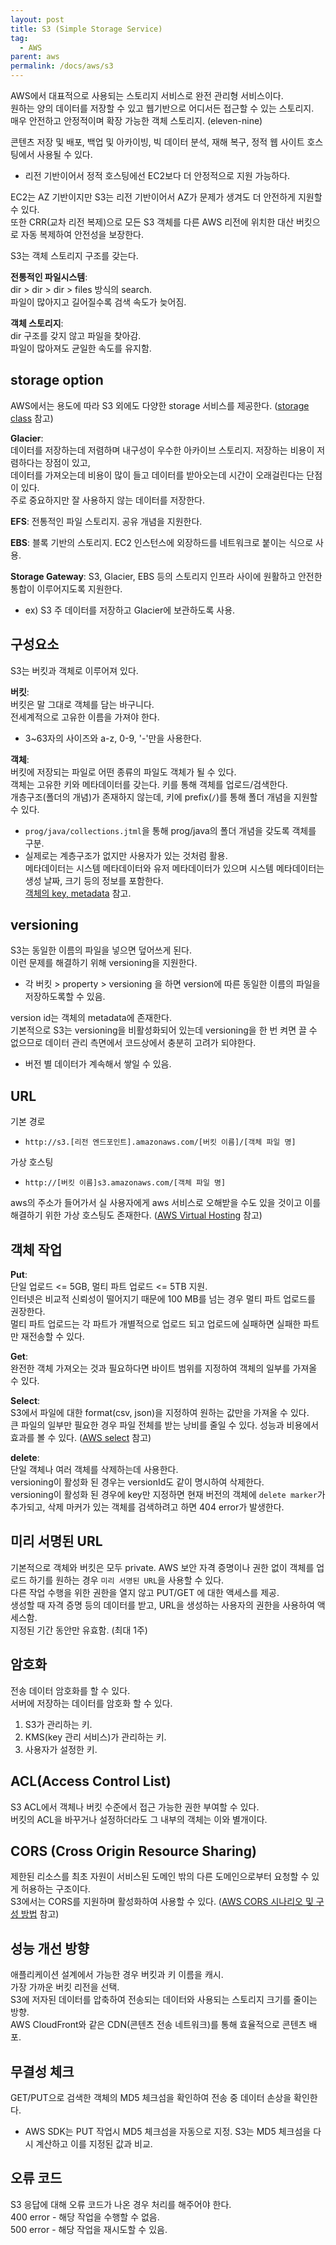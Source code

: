 ```yaml
---
layout: post
title: S3 (Simple Storage Service)
tag:
  - AWS
parent: aws
permalink: /docs/aws/s3
---
```


AWS에서 대표적으로 사용되는 스토리지 서비스로 완전 관리형 서비스이다.  
원하는 양의 데이터를 저장할 수 있고 웹기반으로 어디서든 접근할 수 있는 스토리지.  
매우 안전하고 안정적이며 확장 가능한 객체 스토리지. (eleven-nine)  

콘텐츠 저장 및 배포, 백업 및 아카이빙, 빅 데이터 분석, 재해 복구, 정적 웹 사이트 호스팅에서 사용될 수 있다.
- 리전 기반이어서 정적 호스팅에선 EC2보다 더 안정적으로 지원 가능하다.

EC2는 AZ 기반이지만 S3는 리전 기반이어서 AZ가 문제가 생겨도 더 안전하게 지원할 수 있다.  
또한 CRR(교차 리전 복제)으로 모든 S3 객체를 다른 AWS 리전에 위치한 대산 버킷으로 자동 복제하여 안전성을 보장한다.  

S3는 객체 스토리지 구조를 갖는다.  

**전통적인 파일시스템**:  
dir > dir > dir > files  방식의 search.  
파일이 많아지고 길어질수록 검색 속도가 늦어짐.  

**객체 스토리지**:  
dir 구조를 갖지 않고 파일을 찾아감.  
파일이 많아져도 균일한 속도를 유지함.

## storage option
AWS에서는 용도에 따라 S3 외에도 다양한 storage 서비스를 제공한다. ([storage class](https://aws.amazon.com/ko/s3/storage-classes/) 참고)  

**Glacier**:  
데이터를 저장하는데 저렴하며 내구성이 우수한 아카이브 스토리지.
저장하는 비용이 저렴하다는 장점이 있고,  
데이터를 가져오는데 비용이 많이 들고 데이터를 받아오는데 시간이 오래걸린다는 단점이 있다.  
주로 중요하지만 잘 사용하지 않는 데이터를 저장한다.

**EFS**: 전통적인 파일 스토리지. 공유 개념을 지원한다.  

**EBS**: 블록 기반의 스토리지. EC2 인스턴스에 외장하드를 네트워크로 붙이는 식으로 사용.

**Storage Gateway**: S3, Glacier, EBS 등의 스토리지 인프라 사이에 원활하고 안전한 통합이 이루어지도록 지원한다.
- ex) S3 주 데이터를 저장하고 Glacier에 보관하도록 사용.

## 구성요소
S3는 버킷과 객체로 이루어져 있다.  

**버킷**:    
버킷은 말 그대로 객체를 담는 바구니다.  
전세계적으로 고유한 이름을 가져야 한다.
- 3~63자의 사이즈와 a-z, 0-9, '-'만을 사용한다.  

**객체**:  
버킷에 저장되는 파일로 어떤 종류의 파일도 객체가 될 수 있다.  
객체는 고유한 키와 메타데이터를 갖는다.
키를 통해 객체를 업로드/검색한다.  
개층구조(폴더의 개념)가 존재하지 않는데, 키에 prefix(`/`)를 통해 폴더 개념을 지원할 수 있다.  
- `prog/java/collections.jtml`을 통해 prog/java의 폴더 개념을 갖도록 객체를 구분.  
- 실제로는 계층구조가 없지만 사용자가 있는 것처럼 활용.  
메타데이터는 시스템 메타데이터와 유저 메타데이터가 있으며 시스템 메타데이터는 생성 날짜, 크기 등의 정보를 포함한다.  
[객체의 key, metadata](https://docs.aws.amazon.com/AmazonS3/latest/dev/UsingMetadata.html) 참고.

## versioning
S3는 동일한 이름의 파일을 넣으면 덮어쓰게 된다.  
이런 문제를 해결하기 위해 versioning을 지원한다.
- 각 버킷 > property > versioning 을 하면 version에 따른 동일한 이름의 파일을 저장하도록할 수 있음.  

version id는 객체의 metadata에 존재한다.  
기본적으로 S3는 versioning을 비활성화되어 있는데 versioning을 한 번 켜면 끌 수 없으므로 데이터 관리 측면에서 코드상에서 충분히 고려가 되야한다.
- 버전 별 데이터가 계속해서 쌓일 수 있음.

## URL
기본 경로
- `http://s3.[리전 엔드포인트].amazonaws.com/[버킷 이름]/[객체 파일 명]`  

가상 호스팅 
- `http://[버킷 이름]s3.amazonaws.com/[객체 파일 명]`  

aws의 주소가 들어가서 실 사용자에게 aws 서비스로 오해받을 수도 있을 것이고 이를 해결하기 위한 가상 호스팅도 존재한다. ([AWS Virtual Hosting](https://docs.aws.amazon.com/AmazonS3/latest/dev/VirtualHosting.html) 참고)

## 객체 작업

**Put**:  
단일 업로드 <= 5GB, 멀티 파트 업로드 <= 5TB 지원.  
인터넷은 비교적 신뢰성이 떨어지기 때문에 100 MB를 넘는 경우 멀티 파트 업로드를 권장한다.  
멀티 파트 업로드는 각 파트가 개별적으로 업로드 되고 업로드에 실패하면 실패한 파트만 재전송할 수 있다.

**Get**:  
완전한 객체 가져오는 것과 필요하다면 바이트 범위를 지정하여 객체의 일부를 가져올 수 있다.

**Select**:  
S3에서 파일에 대한 format(csv, json)을 지정하여 원하는 값만을 가져올 수 있다.  
큰 파일의 일부만 필요한 경우 파일 전체를 받는 낭비를 줄일 수 있다. 성능과 비용에서 효과를 볼 수 있다. ([AWS select](https://aws.amazon.com/blogs/aws/s3-glacier-select/) 참고)

**delete**:  
단일 객체나 여러 객체를 삭제하는데 사용한다.  
versioning이 활성화 된 경우는 versionId도 같이 명시하여 삭제한다.  
versioning이 활성화 된 경우에 key만 지정하면 현재 버전의 객체에 `delete marker`가 추가되고, 삭제 마커가 있는 객체를 검색하려고 하면 404 error가 발생한다.

## 미리 서명된 URL
기본적으로 객체와 버킷은 모두 private. AWS 보안 자격 증명이나 권한 없이 객체를 업로드 하기를 원하는 경우 `미리 서명된 URL`을 사용할 수 있다.  
다른 작업 수행을 위한 권한을 열지 않고 PUT/GET 에 대한 액세스를 제공.  
생성할 때 자격 증명 등의 데이터를 받고, URL을 생성하는 사용자의 권한을 사용하여 액세스함.  
지정된 기간 동안만 유효함. (최대 1주)  

## 암호화
전송 데이터 암호화를 할 수 있다.  
서버에 저장하는 데이터를 암호화 할 수 있다.
1. S3가 관리하는 키.
2. KMS(key 관리 서비스)가 관리하는 키.
3. 사용자가 설정한 키.

## ACL(Access Control List)
S3 ACL에서 객체나 버킷 수준에서 접근 가능한 권한 부여할 수 있다.  
버킷의 ACL을 바꾸거나 설정하더라도 그 내부의 객체는 이와 별개이다.

## CORS (Cross Origin Resource Sharing)
제한된 리소스를 최초 자원이 서비스된 도메인 밖의 다른 도메인으로부터 요청할 수 있게 허용하는 구조이다.  
S3에서는 CORS를 지원하며 활성화하여 사용할 수 있다. ([AWS CORS 시나리오 및 구성 방법](https://docs.aws.amazon.com/ko_kr/AmazonS3/latest/dev/cors.html) 참고)  

## 성능 개선 방향
애플리케이션 설계에서 가능한 경우 버킷과 키 이름을 캐시.  
가장 가까운 버킷 리전을 선택.  
S3에 저자된 데이터를 압축하여 전송되는 데이터와 사용되는 스토리지 크기를 줄이는 방향.  
AWS CloudFront와 같은 CDN(콘텐츠 전송 네트워크)를 통해 효율적으로 콘텐츠 배포.  

<!-- 
이해 안되는 부분
## 불필요한 요청 방지
고정된 버킷의 존재를 확인하는 대신 NoSuchBucket 오류를 처리함.
객체를 업로드하기 전에 객체 메타 데이터를 설정함. 메타데이터를 업데이트할 때 복사 작업을 사용하지 않음.
-->

## 무결성 체크
GET/PUT으로 검색한 객체의 MD5 체크섬을 확인하여 전송 중 데이터 손상을 확인한다.  
- AWS SDK는 PUT 작업시 MD5 체크섬을 자동으로 지정. S3는 MD5 체크섬을 다시 계산하고 이를 지정된 값과 비교.

## 오류 코드
S3 응답에 대해 오류 코드가 나온 경우 처리를 해주어야 한다.  
400 error - 해당 작업을 수행할 수 없음.  
500 error - 해당 작업을 재시도할 수 있음.  